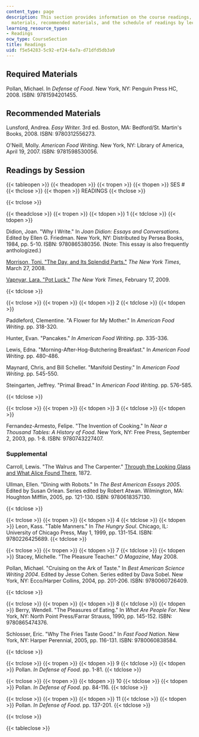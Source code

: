 ```yaml
---
content_type: page
description: This section provides information on the course readings, including required
  materials, recommended materials, and the schedule of readings by lecture session.
learning_resource_types:
- Readings
ocw_type: CourseSection
title: Readings
uid: f5e54283-5c92-ef24-6a7a-d71dfd5db3a9
---
```


Required Materials
------------------

Pollan, Michael. In _Defense of Food_. New York, NY: Penguin Press HC, 2008. ISBN: 9781594201455.

Recommended Materials
---------------------

Lunsford, Andrea. _Easy Writer._ 3rd ed. Boston, MA: Bedford/St. Martin's Books, 2008. ISBN: 9780312556273.

O'Neill, Molly. _American Food Writing_. New York, NY: Library of America, April 19, 2007. ISBN: 9781598530056.

Readings by Session
-------------------

{{< tableopen >}}
{{< theadopen >}}
{{< tropen >}}
{{< thopen >}}
SES #
{{< thclose >}}
{{< thopen >}}
READINGS
{{< thclose >}}

{{< trclose >}}

{{< theadclose >}}
{{< tropen >}}
{{< tdopen >}}
1
{{< tdclose >}}
{{< tdopen >}}


Didion, Joan. "Why I Write." In _Joan Didion: Essays and Conversations_. Edited by Ellen G. Friedman. New York, NY: Distributed by Persea Books, 1984, pp. 5-10. ISBN: 9780865380356. (Note: This essay is also frequently anthologized.)

[Morrison, Toni. "The Day, and Its Splendid Parts."](http://papercuts.blogs.nytimes.com/2008/03/27/the-day-and-its-splendid-parts/) _The New York Times_, March 27, 2008.

[Vapnyar, Lara. "Pot Luck."](http://www.nytimes.com/2008/05/25/magazine/25food-t-001.html?_r=0) _The New York Times_, February 17, 2009.


{{< tdclose >}}

{{< trclose >}}
{{< tropen >}}
{{< tdopen >}}
2
{{< tdclose >}}
{{< tdopen >}}


Paddleford, Clementine. "A Flower for My Mother." In _American Food Writing_. pp. 318-320.

Hunter, Evan. "Pancakes." _In American Food Writing_. pp. 335-336.

Lewis, Edna. "Morning-After-Hog-Butchering Breakfast." In _American Food Writing_. pp. 480-486.

Maynard, Chris, and Bill Scheller. "Manifold Destiny." In _American Food Writing_. pp. 545-550.

Steingarten, Jeffrey. "Primal Bread." In _American Food Writing_. pp. 576-585.


{{< tdclose >}}

{{< trclose >}}
{{< tropen >}}
{{< tdopen >}}
3
{{< tdclose >}}
{{< tdopen >}}


Fernandez-Armesto, Felipe. "The Invention of Cooking." In _Near a Thousand Tables: A History of Food_. New York, NY: Free Press, September 2, 2003, pp. 1-8. ISBN: 9780743227407.

### Supplemental

Carroll, Lewis. "The Walrus and The Carpenter." [Through the Looking Glass and What Alice Found There](http://www.gutenberg.org/etext/12), 1872.

Ullman, Ellen. "Dining with Robots." In _The Best American Essays 2005_. Edited by Susan Orlean. Series edited by Robert Atwan. Wilmington, MA: Houghton Mifflin, 2005, pp. 121-130. ISBN: 9780618357130.


{{< tdclose >}}

{{< trclose >}}
{{< tropen >}}
{{< tdopen >}}
4
{{< tdclose >}}
{{< tdopen >}}
Leon, Kass. "Table Manners." In _The Hungry Soul_. Chicago, IL: University of Chicago Press, May 1, 1999, pp. 131-154. ISBN: 9780226425689.
{{< tdclose >}}

{{< trclose >}}
{{< tropen >}}
{{< tdopen >}}
7
{{< tdclose >}}
{{< tdopen >}}
Stacey, Michelle. "The Pleasure Teacher." _O Magazine_, May 2008.

Pollan, Michael. "Cruising on the Ark of Taste." In _Best American Science Writing 2004_. Edited by Jesse Cohen. Series edited by Dava Sobel. New York, NY: Ecco/Harper Collins, 2004, pp. 201-206. ISBN: 9780060726409.


{{< tdclose >}}

{{< trclose >}}
{{< tropen >}}
{{< tdopen >}}
8
{{< tdclose >}}
{{< tdopen >}}
Berry, Wendell. "The Pleasures of Eating." In _What Are People For_. New York, NY: North Point Press/Farrar Strauss, 1990, pp. 145-152. ISBN: 9780865474376.

Schlosser, Eric. "Why The Fries Taste Good." In _Fast Food Nation_. New York, NY: Harper Perennial, 2005, pp. 116-131. ISBN: 9780060838584.


{{< tdclose >}}

{{< trclose >}}
{{< tropen >}}
{{< tdopen >}}
9
{{< tdclose >}}
{{< tdopen >}}
Pollan. _In Defense of Food_. pp. 1-81.
{{< tdclose >}}

{{< trclose >}}
{{< tropen >}}
{{< tdopen >}}
10
{{< tdclose >}}
{{< tdopen >}}
Pollan. _In Defense of Food_. pp. 84-116.
{{< tdclose >}}

{{< trclose >}}
{{< tropen >}}
{{< tdopen >}}
11
{{< tdclose >}}
{{< tdopen >}}
Pollan. _In Defense of Food_. pp. 137-201.
{{< tdclose >}}

{{< trclose >}}

{{< tableclose >}}